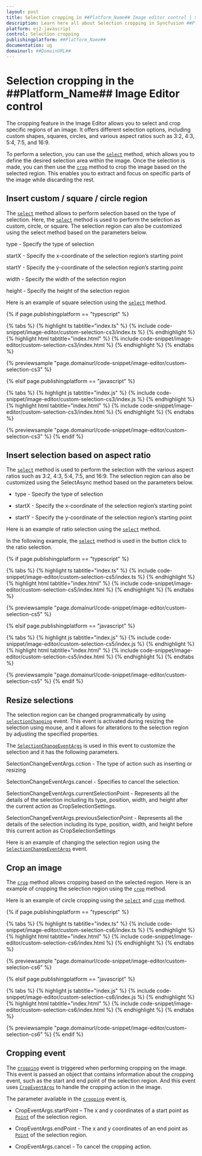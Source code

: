 ```yaml
---
layout: post
title: Selection cropping in ##Platform_Name## Image editor control | Syncfusion
description: Learn here all about Selection cropping in Syncfusion ##Platform_Name## Image editor control of Syncfusion Essential JS 2 and more.
platform: ej2-javascript
control: Selection cropping 
publishingplatform: ##Platform_Name##
documentation: ug
domainurl: ##DomainURL##
---
```


# Selection cropping in the ##Platform_Name## Image Editor control

The cropping feature in the Image Editor allows you to select and crop specific regions of an image. It offers different selection options, including custom shapes, squares, circles, and various aspect ratios such as 3:2, 4:3, 5:4, 7:5, and 16:9. 

To perform a selection, you can use the [`select`](https://ej2.syncfusion.com/javascript/documentation/api/image-editor/#select) method, which allows you to define the desired selection area within the image. Once the selection is made, you can then use the [`crop`](https://ej2.syncfusion.com/javascript/documentation/api/image-editor/#crop) method to crop the image based on the selected region. This enables you to extract and focus on specific parts of the image while discarding the rest.

## Insert custom / square / circle region 

The [`select`](https://ej2.syncfusion.com/javascript/documentation/api/image-editor/#select) method allows to perform selection based on the type of selection. Here, the [`select`](https://ej2.syncfusion.com/javascript/documentation/api/image-editor/#select) method is used to perform the selection as custom, circle, or square. The selection region can also be customized using the select method based on the parameters below. 

type - Specify the type of selection 

startX - Specify the x-coordinate of the selection region’s starting point 

startY - Specify the y-coordinate of the selection region’s starting point 

width - Specify the width of the selection region 

height - Specify the height of the selection region 

Here is an example of square selection using the [`select`](https://ej2.syncfusion.com/javascript/documentation/api/image-editor/#select) method. 

{% if page.publishingplatform == "typescript" %}

 {% tabs %}
{% highlight ts tabtitle="index.ts" %}
{% include code-snippet/image-editor/custom-selection-cs3/index.ts %}
{% endhighlight %}
{% highlight html tabtitle="index.html" %}
{% include code-snippet/image-editor/custom-selection-cs3/index.html %}
{% endhighlight %}
{% endtabs %}
        
{% previewsample "page.domainurl/code-snippet/image-editor/custom-selection-cs3" %}

{% elsif page.publishingplatform == "javascript" %}

{% tabs %}
{% highlight js tabtitle="index.js" %}
{% include code-snippet/image-editor/custom-selection-cs3/index.js %}
{% endhighlight %}
{% highlight html tabtitle="index.html" %}
{% include code-snippet/image-editor/custom-selection-cs3/index.html %}
{% endhighlight %}
{% endtabs %}

{% previewsample "page.domainurl/code-snippet/image-editor/custom-selection-cs3" %}
{% endif %}

## Insert selection based on aspect ratio

The [`select`](https://ej2.syncfusion.com/javascript/documentation/api/image-editor/#select) method is used to perform the selection with the various aspect ratios such as 3:2, 4:3, 5:4, 7:5, and 16:9. The selection region can also be customized using the SelectAsync method based on the parameters below.
* type - Specify the type of selection

* startX - Specify the x-coordinate of the selection region’s starting point

* startY - Specify the y-coordinate of the selection region’s starting point

Here is an example of ratio selection using the [`select`](https://ej2.syncfusion.com/javascript/documentation/api/image-editor/#select) method.

In the following example, the [`select`](https://ej2.syncfusion.com/javascript/documentation/api/image-editor/#select) method is used in the button click to the ratio selection.

{% if page.publishingplatform == "typescript" %}

 {% tabs %}
{% highlight ts tabtitle="index.ts" %}
{% include code-snippet/image-editor/custom-selection-cs5/index.ts %}
{% endhighlight %}
{% highlight html tabtitle="index.html" %}
{% include code-snippet/image-editor/custom-selection-cs5/index.html %}
{% endhighlight %}
{% endtabs %}
        
{% previewsample "page.domainurl/code-snippet/image-editor/custom-selection-cs5" %}

{% elsif page.publishingplatform == "javascript" %}

{% tabs %}
{% highlight js tabtitle="index.js" %}
{% include code-snippet/image-editor/custom-selection-cs5/index.js %}
{% endhighlight %}
{% highlight html tabtitle="index.html" %}
{% include code-snippet/image-editor/custom-selection-cs5/index.html %}
{% endhighlight %}
{% endtabs %}

{% previewsample "page.domainurl/code-snippet/image-editor/custom-selection-cs5" %}
{% endif %}

## Resize selections 

The selection region can be changed programmatically by using [`selectionChanging`](https://ej2.syncfusion.com/javascript/documentation/api/image-editor/#selectionchanging) event. This event is activated during resizing the selection using mouse, and it allows for alterations to the selection region by adjusting the specified properties. 

The [`SelectionChangeEventArgs`](https://ej2.syncfusion.com/javascript/documentation/api/image-editor/selectionChangeEventArgs/#selectionchangeeventargs) is used in this event to customize the selection and it has the following parameters. 

SelectionChangeEventArgs.cction - The type of action such as inserting or resizing 

SelectionChangeEventArgs.cancel - Specifies to cancel the selection. 

SelectionChangeEventArgs.currentSelectionPoint - Represents all the details of the selection including its type, position, width, and height after the current action as CropSelectionSettings. 

SelectionChangeEventArgs.previousSelectionPoint - Represents all the details of the selection including its type, position, width, and height before this current action as CropSelectionSettings 

Here is an example of changing the selection region using the [`SelectionChangeEventArgs`](https://ej2.syncfusion.com/javascript/documentation/api/image-editor/selectionChangeEventArgs/) event. 

## Crop an image

The [`crop`](https://ej2.syncfusion.com/javascript/documentation/api/image-editor/#crop) method allows cropping based on the selected region. Here is an example of cropping the selection region using the [`crop`](https://ej2.syncfusion.com/javascript/documentation/api/image-editor/#crop) method. 

Here is an example of circle cropping using the [`select`](https://ej2.syncfusion.com/javascript/documentation/api/image-editor/#select) and [`crop`](https://ej2.syncfusion.com/javascript/documentation/api/image-editor/#crop) method.

{% if page.publishingplatform == "typescript" %}

 {% tabs %}
{% highlight ts tabtitle="index.ts" %}
{% include code-snippet/image-editor/custom-selection-cs6/index.ts %}
{% endhighlight %}
{% highlight html tabtitle="index.html" %}
{% include code-snippet/image-editor/custom-selection-cs6/index.html %}
{% endhighlight %}
{% endtabs %}
        
{% previewsample "page.domainurl/code-snippet/image-editor/custom-selection-cs6" %}

{% elsif page.publishingplatform == "javascript" %}

{% tabs %}
{% highlight js tabtitle="index.js" %}
{% include code-snippet/image-editor/custom-selection-cs6/index.js %}
{% endhighlight %}
{% highlight html tabtitle="index.html" %}
{% include code-snippet/image-editor/custom-selection-cs6/index.html %}
{% endhighlight %}
{% endtabs %}

{% previewsample "page.domainurl/code-snippet/image-editor/custom-selection-cs6" %}
{% endif %}

## Cropping event

The [`cropping`](https://ej2.syncfusion.com/javascript/documentation/api/image-editor/#cropping) event is triggered when performing cropping on the image. This event is passed an object that contains information about the cropping event, such as the start and end point of the selection region. And this event uses [`CropEventArgs`](https://ej2.syncfusion.com/javascript/documentation/api/image-editor/cropEventArgs/) to handle the cropping action in the image.

The parameter available in the [`cropping`](https://ej2.syncfusion.com/javascript/documentation/api/image-editor/#cropping) event is,

* CropEventArgs.startPoint – The x and y coordinates of a start point as [`Point`](https://ej2.syncfusion.com/javascript/documentation/api/image-editor/#Point) of the selection region. 

* CropEventArgs.endPoint - The x and y coordinates of an end point as [`Point`](https://ej2.syncfusion.com/javascript/documentation/api/image-editor/#Point) of the selection region. 

* CropEventArgs.cancel - To cancel the cropping action.